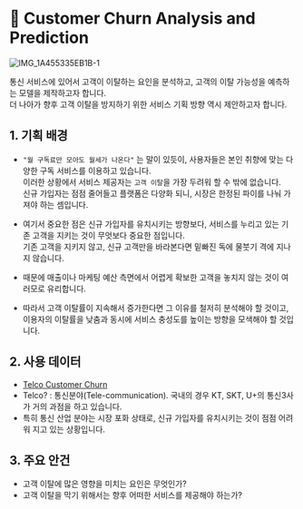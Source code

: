 # 🛒 Customer Churn Analysis and Prediction
![IMG_1A455335EB1B-1](https://user-images.githubusercontent.com/75603262/129148439-3aeb4696-9889-40de-b776-6dcfef3d3c2b.jpeg)

통신 서비스에 있어서 고객이 이탈하는 요인을 분석하고, 고객의 이탈 가능성을 예측하는 모델을 제작하고자 합니다.  
더 나아가 향후 고객 이탈을 방지하기 위한 서비스 기획 방향 역시 제안하고자 합니다.

## 1. 기획 배경
- `"월 구독료만 모아도 월세가 나온다"` 는 말이 있듯이, 사용자들은 본인 취향에 맞는 다양한 구독 서비스를 이용하고 있습니다.  
    이러한 상황에서 서비스 제공자는 `고객 이탈`을 가장 두려워 할 수 밖에 없습니다.  
    신규 가입자는 점점 줄어들고 플랫폼은 다양화 되니, 시장은 한정된 파이를 나눠 가져야 하는 셈입니다.

- 여기서 중요한 점은 신규 가입자를 유치시키는 방향보다, 서비스를 누리고 있는 기존 고객을 지키는 것이 무엇보다 중요한 점입니다.  
    기존 고객을 지키지 않고, 신규 고객만을 바라본다면 밑빠진 독에 물붓기 격에 지나지 않습니다.
- 때문에 매출이나 마케팅 예산 측면에서 어렵게 확보한 고객을 놓치지 않는 것이 여러모로 유리합니다.
- 따라서 고객 이탈률이 지속해서 증가한다면 그 이유를 철저히 분석해야 할 것이고,  
    이용자의 이탈률을 낮춤과 동시에 서비스 충성도를 높이는 방향을 모색해야 할 것입니다.

## 2. 사용 데이터
- [Telco Customer Churn](https://www.kaggle.com/blastchar/telco-customer-churn)
- Telco? : 통신분야(Tele-communication). 국내의 경우 KT, SKT, U+의 통신3사가 거의 과점을 하고 있습니다.
- 특히 통신 산업 분야는 시장 포화 상태로, 신규 가입자를 유치시키는 것이 점점 어려워 지고 있는 상황입니다.
    
## 3. 주요 안건
- 고객 이탈에 많은 영향을 미치는 요인은 무엇인가?
- 고객 이탈을 막기 위해서는 향후 어떠한 서비스를 제공해야 하는가?
